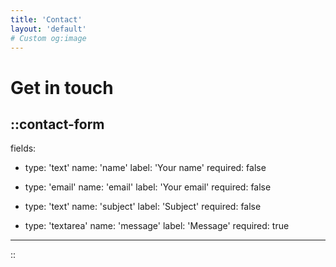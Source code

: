 ```yaml
---
title: 'Contact'
layout: 'default'
# Custom og:image
---
```


# Get in touch

::contact-form
---
fields:
  - type: 'text'
    name: 'name'
    label: 'Your name'
    required: false

  - type: 'email'
    name: 'email'
    label: 'Your email'
    required: false

  - type: 'text'
    name: 'subject'
    label: 'Subject'
    required: false

  - type: 'textarea'
    name: 'message'
    label: 'Message'
    required: true
---
::
